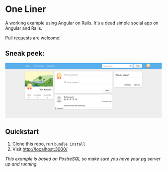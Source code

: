 One Liner
=======================

A working example using Angular on Rails. It's a dead simple social app on Angular and Rails.

Pull requests are welcome!

## Sneak peek:

![Snap](https://github.com/tterian/img/blob/master/oneliner.png)

## Quickstart

1. Clone this repo, run ```bundle install```
2. Visit [http://localhost:3000/](http://localhost:3000/)

_This example is based on PostreSQL so make sure you have your pg server up and running._